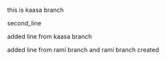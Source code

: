 this is kaasa branch

second_line

added line from kaasa branch

added line from rami branch  and rami branch created


